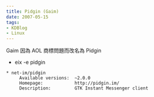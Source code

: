```yaml
---
title: Pidgin (Gaim)
date: 2007-05-15
tags:
- KDBlog
- Linux
---
```

Gaim 因為 AOL 商標問題而改名為 Pidgin


* eix -e pidgin

```
* net-im/pidgin
     Available versions:  ~2.0.0
     Homepage:            http://pidgin.im/
     Description:         GTK Instant Messenger client
```
